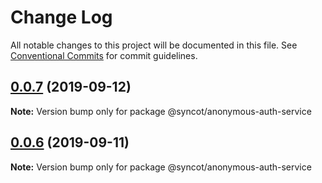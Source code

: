 # Change Log

All notable changes to this project will be documented in this file.
See [Conventional Commits](https://conventionalcommits.org) for commit guidelines.

## [0.0.7](https://github.com/SyncOT/SyncOT/compare/@syncot/anonymous-auth-service@0.0.6...@syncot/anonymous-auth-service@0.0.7) (2019-09-12)

**Note:** Version bump only for package @syncot/anonymous-auth-service





## [0.0.6](https://github.com/SyncOT/SyncOT/compare/@syncot/anonymous-auth-service@0.0.5...@syncot/anonymous-auth-service@0.0.6) (2019-09-11)

**Note:** Version bump only for package @syncot/anonymous-auth-service
